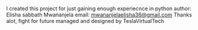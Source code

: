 I created this project for just gaining enough experiecnce in python
author:    Elisha sabbath Mwananjela
email: mwananjelaelisha36@gmail.com
Thanks alot, fight for future
managed and designed by TeslaVirtualTech
